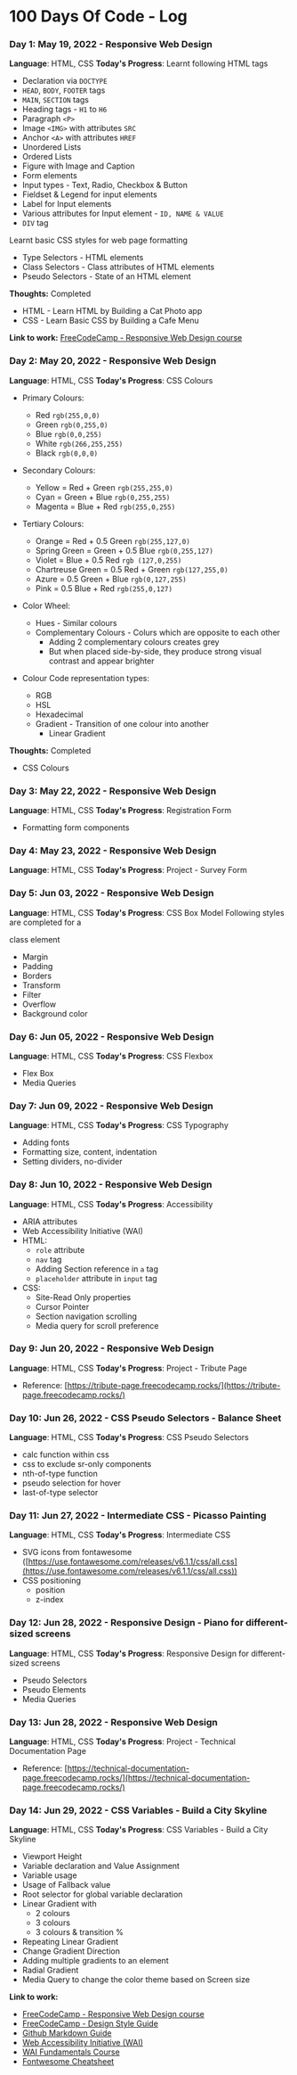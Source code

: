# 100 Days Of Code - Log

### Day 1: May 19, 2022 - Responsive Web Design

**Language**: HTML, CSS
**Today's Progress**: 
Learnt following HTML tags
- Declaration via `DOCTYPE`
- `HEAD`, `BODY`, `FOOTER` tags
- `MAIN`, `SECTION` tags
- Heading tags - `H1` to `H6`
- Paragraph `<P>`
- Image `<IMG>` with attributes `SRC`
- Anchor `<A>` with attributes `HREF`
- Unordered Lists
- Ordered Lists
- Figure with Image and Caption
- Form elements
- Input types - Text, Radio, Checkbox & Button
- Fieldset & Legend for input elements
- Label for Input elements
- Various attributes for Input element - `ID, NAME & VALUE`
- `DIV` tag

Learnt basic CSS styles for web page formatting
- Type Selectors - HTML elements
- Class Selectors - Class attributes of HTML elements
- Pseudo Selectors - State of an HTML element

**Thoughts:** Completed 
- HTML - Learn HTML by Building a Cat Photo app
- CSS - Learn Basic CSS by Building a Cafe Menu

**Link to work:** [FreeCodeCamp - Responsive Web Design course](https://www.freecodecamp.org/learn/2022/responsive-web-design)

### Day 2: May 20, 2022 - Responsive Web Design

**Language**: HTML, CSS
**Today's Progress**: CSS Colours
- Primary Colours: 
  - Red `rgb(255,0,0)`
  - Green `rgb(0,255,0)`
  - Blue `rgb(0,0,255)`
  - White `rgb(266,255,255)`
  - Black `rgb(0,0,0)`

- Secondary Colours:
  - Yellow = Red + Green  `rgb(255,255,0)`
  - Cyan = Green + Blue  `rgb(0,255,255)`
  - Magenta = Blue + Red  `rgb(255,0,255)`

- Tertiary Colours:
  - Orange = Red + 0.5 Green  `rgb(255,127,0)`
  - Spring Green = Green + 0.5 Blue `rgb(0,255,127)`
  - Violet = Blue + 0.5 Red  `rgb (127,0,255)`
  - Chartreuse Green = 0.5 Red + Green  `rgb(127,255,0)`
  - Azure = 0.5 Green + Blue `rgb(0,127,255)`
  - Pink = 0.5 Blue + Red `rgb(255,0,127)`

- Color Wheel:
  - Hues - Similar colours
  - Complementary Colours - Colurs which are opposite to each other 
    - Adding 2 complementary colours creates grey
    - But when placed side-by-side, they produce strong visual contrast and appear brighter

- Colour Code representation types:
  - RGB
  - HSL
  - Hexadecimal
  - Gradient - Transition of one colour into another
    - Linear Gradient

**Thoughts:** Completed 
- CSS Colours


### Day 3: May 22, 2022 - Responsive Web Design

**Language**: HTML, CSS
**Today's Progress**: Registration Form
- Formatting form components

### Day 4: May 23, 2022 - Responsive Web Design

**Language**: HTML, CSS
**Today's Progress**: Project - Survey Form

### Day 5: Jun 03, 2022 - Responsive Web Design

**Language**: HTML, CSS
**Today's Progress**: CSS Box Model
Following styles are completed for a <div> class element
- Margin
- Padding
- Borders
- Transform
- Filter
- Overflow
- Background color

### Day 6: Jun 05, 2022 - Responsive Web Design

**Language**: HTML, CSS
**Today's Progress**: CSS Flexbox
- Flex Box
- Media Queries

### Day 7: Jun 09, 2022 - Responsive Web Design

**Language**: HTML, CSS
**Today's Progress**: CSS Typography
- Adding fonts
- Formatting size, content, indentation
- Setting dividers, no-divider

### Day 8: Jun 10, 2022 - Responsive Web Design

**Language**: HTML, CSS
**Today's Progress**: Accessibility
- ARIA attributes
- Web Accessibility Initiative (WAI)
- HTML:
  - `role` attribute
  - `nav` tag
  - Adding Section reference in `a` tag
  - `placeholder` attribute in `input` tag
- CSS:
  - Site-Read Only properties
  - Cursor Pointer
  - Section navigation scrolling
  - Media query for scroll preference


### Day 9: Jun 20, 2022 - Responsive Web Design

**Language**: HTML, CSS
**Today's Progress**: Project - Tribute Page
- Reference: [https://tribute-page.freecodecamp.rocks/](https://tribute-page.freecodecamp.rocks/)


### Day 10: Jun 26, 2022 - CSS Pseudo Selectors - Balance Sheet

**Language**: HTML, CSS
**Today's Progress**: CSS Pseudo Selectors
- calc function within css
- css to exclude sr-only components
- nth-of-type function
- pseudo selection for hover
- last-of-type selector


### Day 11: Jun 27, 2022 - Intermediate CSS - Picasso Painting

**Language**: HTML, CSS
**Today's Progress**: Intermediate CSS
- SVG icons from fontawesome ([https://use.fontawesome.com/releases/v6.1.1/css/all.css](https://use.fontawesome.com/releases/v6.1.1/css/all.css))
- CSS positioning
  - position
  - z-index


### Day 12: Jun 28, 2022 - Responsive Design - Piano for different-sized screens

**Language**: HTML, CSS
**Today's Progress**: Responsive Design for different-sized screens
- Pseudo Selectors
- Pseudo Elements
- Media Queries


### Day 13: Jun 28, 2022 - Responsive Web Design

**Language**: HTML, CSS
**Today's Progress**: Project - Technical Documentation Page
- Reference: [https://technical-documentation-page.freecodecamp.rocks/](https://technical-documentation-page.freecodecamp.rocks/)


### Day 14: Jun 29, 2022 - CSS Variables - Build a City Skyline

**Language**: HTML, CSS
**Today's Progress**: CSS Variables - Build a City Skyline
- Viewport Height
- Variable declaration and Value Assignment
- Variable usage
- Usage of Fallback value
- Root selector for global variable declaration
- Linear Gradient with
  - 2 colours
  - 3 colours
  - 3 colours & transition %
- Repeating Linear Gradient
- Change Gradient Direction
- Adding multiple gradients to an element
- Radial Gradient
- Media Query to change the color theme based on Screen size



**Link to work:** 
- [FreeCodeCamp - Responsive Web Design course](https://www.freecodecamp.org/learn/2022/responsive-web-design)
- [FreeCodeCamp - Design Style Guide](https://design-style-guide.freecodecamp.org/)
- [Github Markdown Guide](https://docs.github.com/en/get-started/writing-on-github/getting-started-with-writing-and-formatting-on-github/basic-writing-and-formatting-syntax)
- [Web Accessibility Initiative (WAI)](https://www.w3.org/WAI/)
- [WAI Fundamentals Course](https://www.w3.org/WAI/fundamentals/foundations-course/)
- [Fontwesome Cheatsheet](https://fontawesome.com/v5/cheatsheet)
